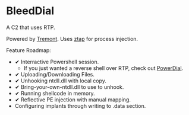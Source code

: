 # BleedDial
A C2 that uses RTP.

Powered by [Tremont](https://github.com/chomphuthip/tremont). Uses [ztap](https://github.com/chomphuthip/ztap) for process injection.

Feature Roadmap:
* ✔ Interractive Powershell session.
    * If you just wanted a reverse shell over RTP, check out [PowerDial](https://github.com/chomphuthip/powerdial).
* ✔ Uploading/Downloading Files.
* ✔ Unhooking ntdll.dll with local copy.
* ✔ Bring-your-own-ntdll.dll to use to unhook.
* ✔ Running shellcode in memory.
* ✔ Reflective PE injection with manual mapping.
* Configuring implants through writing to .data section.
